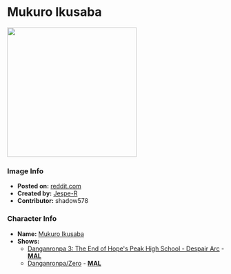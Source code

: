 # Mukuro Ikusaba

<img src="https://raw.githubusercontent.com/shadow578/Project-Padoru/master/Padoru/U_Jespe-R/danganronpa-mukuro-ikusaba.png" height="300">

### Image Info
* **Posted on:**     [reddit.com](https://www.reddit.com/r/Padoru/comments/gpxufc/daily_padoru_145_mukuro_ikusaba_danganronpa/)
* **Created by:**    [Jespe-R](https://github.com/shadow578/Project-Padoru/blob/master/table-of-contents/creators/JespeR.md)
* **Contributor:**   shadow578

### Character Info
* **Name:**   [Mukuro Ikusaba](https://myanimelist.net/character/78137)
* **Shows:**
  * [Danganronpa 3: The End of Hope's Peak High School - Despair Arc](https://github.com/shadow578/Project-Padoru/blob/master/table-of-contents/shows/Danganronpa3TheEndofHopesPeakHighSchoolDespairArc.md) - [__MAL__](https://myanimelist.net/anime/33028/Danganronpa_3__The_End_of_Kibougamine_Gakuen_-_Zetsubou-hen)
  * [Danganronpa/Zero](https://github.com/shadow578/Project-Padoru/blob/master/table-of-contents/shows/DanganronpaZero.md) - [__MAL__](https://myanimelist.net/manga/47917/Danganronpa_Zero)



